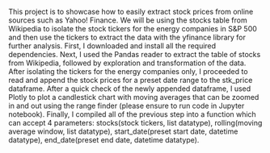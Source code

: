 This project is to showcase how to easily extract stock prices from online sources such as Yahoo! Finance. We will be using the stocks table from Wikipedia to isolate the stock tickers for the energy companies in S&P 500 and then use the tickers to extract the data with the yfinance library for further analysis. 
First, I downloaded and install all the required dependencies. Next, I used the Pandas reader to extract the table of stocks from Wikipedia, followed by exploration and transformation of the data. After isolating the tickers for the energy companies only, I proceeded to read and append the stock prices for a preset date range to the stk_price dataframe. After a quick check of the newly appended dataframe, I used Plotly to plot a candlestick chart with moving averages that can be zoomed in and out using the range finder (please ensure to run code in Jupyter notebook). 
Finally, I compiled all of the previous step into a function which can accept 4 parameters: stocks(stock tickers, list datatype), rolling(moving average window, list datatype), start_date(preset start date, datetime datatype), end_date(preset end date, datetime datatype).
